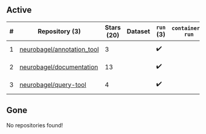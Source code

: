## Active
| # | Repository (3) | Stars (20) | Dataset | `run` (3) | `containers-run` | Last Modified |
| --- | --- | --- | --- | --- | --- | --- |
| 1 | [neurobagel/annotation_tool](https://github.com/neurobagel/annotation_tool) | 3 |  | :heavy_check_mark: |  | 2025-07-16 15:32:20+00:00 |
| 2 | [neurobagel/documentation](https://github.com/neurobagel/documentation) | 13 |  | :heavy_check_mark: |  | 2025-07-16 15:40:07+00:00 |
| 3 | [neurobagel/query-tool](https://github.com/neurobagel/query-tool) | 4 |  | :heavy_check_mark: |  | 2025-07-14 05:42:41+00:00 |

## Gone
No repositories found!
